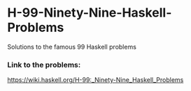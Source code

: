 # H-99-Ninety-Nine-Haskell-Problems

Solutions to the famous 99 Haskell problems

### Link to the problems: 
https://wiki.haskell.org/H-99:_Ninety-Nine_Haskell_Problems
